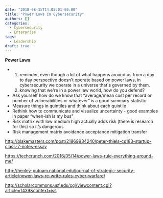 ```yaml
---
date: "2018-08-15T14:05:01-05:00"
title: "Power Laws in Cybersecurity"
authors: []
categories:
  - Cybersecurity
  - Enterprise
tags:
  - Leadership
draft: true
---
```


**Power Laws**

- 1. reminder, even though a lot of what happens around us from a day to day perspective doesn't operate based on power laws, in cybersecurity we operate in a universe that's governed by them.
  2. knowing that we're in a power law world, how do you defend?
- Ask yourself how do we know that “average/mean cost per record or number of vulnerabilities or whatever” is a good summary statistic
- Measure things in quintiles and think about each quintile
- Rethink how to communicate and visualize uncertainty - good examples in paper “when-ish is my bus”
- Risk matrix with low medium high actually adds risk (there is research for this) so it’s dangerous
- Risk management matrix avoidance acceptance mitigation transfer



http://blakemasters.com/post/21869934240/peter-thiels-cs183-startup-class-7-notes-essay



https://techcrunch.com/2016/05/14/power-laws-rule-everything-around-me/



http://henley-putnam.national.edu/journal-of-strategic-security-article/power-laws-re-write-rules-cyber-warfare/



http://scholarcommons.usf.edu/cgi/viewcontent.cgi?article=1439&context=jss